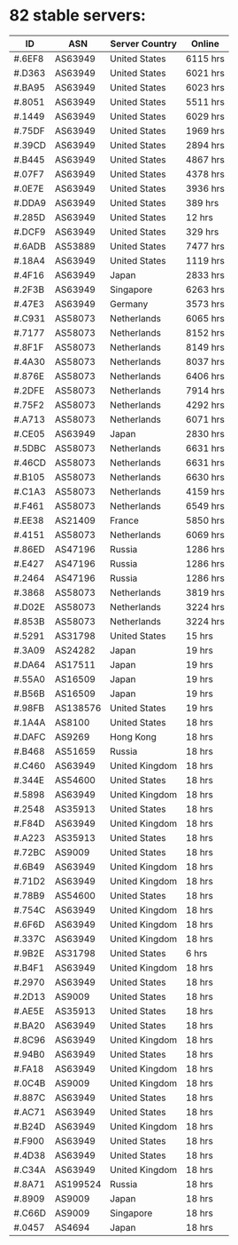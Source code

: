 # 82 stable servers:

| ID | ASN | Server Country | Online |
| ------ | ------ | ------ | ------ |
| #.6EF8 | AS63949 | United States | 6115 hrs |
| #.D363 | AS63949 | United States | 6021 hrs |
| #.BA95 | AS63949 | United States | 6023 hrs |
| #.8051 | AS63949 | United States | 5511 hrs |
| #.1449 | AS63949 | United States | 6029 hrs |
| #.75DF | AS63949 | United States | 1969 hrs |
| #.39CD | AS63949 | United States | 2894 hrs |
| #.B445 | AS63949 | United States | 4867 hrs |
| #.07F7 | AS63949 | United States | 4378 hrs |
| #.0E7E | AS63949 | United States | 3936 hrs |
| #.DDA9 | AS63949 | United States | 389 hrs |
| #.285D | AS63949 | United States | 12 hrs |
| #.DCF9 | AS63949 | United States | 329 hrs |
| #.6ADB | AS53889 | United States | 7477 hrs |
| #.18A4 | AS63949 | United States | 1119 hrs |
| #.4F16 | AS63949 | Japan | 2833 hrs |
| #.2F3B | AS63949 | Singapore | 6263 hrs |
| #.47E3 | AS63949 | Germany | 3573 hrs |
| #.C931 | AS58073 | Netherlands | 6065 hrs |
| #.7177 | AS58073 | Netherlands | 8152 hrs |
| #.8F1F | AS58073 | Netherlands | 8149 hrs |
| #.4A30 | AS58073 | Netherlands | 8037 hrs |
| #.876E | AS58073 | Netherlands | 6406 hrs |
| #.2DFE | AS58073 | Netherlands | 7914 hrs |
| #.75F2 | AS58073 | Netherlands | 4292 hrs |
| #.A713 | AS58073 | Netherlands | 6071 hrs |
| #.CE05 | AS63949 | Japan | 2830 hrs |
| #.5DBC | AS58073 | Netherlands | 6631 hrs |
| #.46CD | AS58073 | Netherlands | 6631 hrs |
| #.B105 | AS58073 | Netherlands | 6630 hrs |
| #.C1A3 | AS58073 | Netherlands | 4159 hrs |
| #.F461 | AS58073 | Netherlands | 6549 hrs |
| #.EE38 | AS21409 | France | 5850 hrs |
| #.4151 | AS58073 | Netherlands | 6069 hrs |
| #.86ED | AS47196 | Russia | 1286 hrs |
| #.E427 | AS47196 | Russia | 1286 hrs |
| #.2464 | AS47196 | Russia | 1286 hrs |
| #.3868 | AS58073 | Netherlands | 3819 hrs |
| #.D02E | AS58073 | Netherlands | 3224 hrs |
| #.853B | AS58073 | Netherlands | 3224 hrs |
| #.5291 | AS31798 | United States | 15 hrs |
| #.3A09 | AS24282 | Japan | 19 hrs |
| #.DA64 | AS17511 | Japan | 19 hrs |
| #.55A0 | AS16509 | Japan | 19 hrs |
| #.B56B | AS16509 | Japan | 19 hrs |
| #.98FB | AS138576 | United States | 19 hrs |
| #.1A4A | AS8100 | United States | 18 hrs |
| #.DAFC | AS9269 | Hong Kong | 18 hrs |
| #.B468 | AS51659 | Russia | 18 hrs |
| #.C460 | AS63949 | United Kingdom | 18 hrs |
| #.344E | AS54600 | United States | 18 hrs |
| #.5898 | AS63949 | United Kingdom | 18 hrs |
| #.2548 | AS35913 | United States | 18 hrs |
| #.F84D | AS63949 | United Kingdom | 18 hrs |
| #.A223 | AS35913 | United States | 18 hrs |
| #.72BC | AS9009 | United States | 18 hrs |
| #.6B49 | AS63949 | United Kingdom | 18 hrs |
| #.71D2 | AS63949 | United Kingdom | 18 hrs |
| #.78B9 | AS54600 | United States | 18 hrs |
| #.754C | AS63949 | United Kingdom | 18 hrs |
| #.6F6D | AS63949 | United Kingdom | 18 hrs |
| #.337C | AS63949 | United Kingdom | 18 hrs |
| #.9B2E | AS31798 | United States | 6 hrs |
| #.B4F1 | AS63949 | United Kingdom | 18 hrs |
| #.2970 | AS63949 | United States | 18 hrs |
| #.2D13 | AS9009 | United States | 18 hrs |
| #.AE5E | AS35913 | United States | 18 hrs |
| #.BA20 | AS63949 | United States | 18 hrs |
| #.8C96 | AS63949 | United Kingdom | 18 hrs |
| #.94B0 | AS63949 | United States | 18 hrs |
| #.FA18 | AS63949 | United Kingdom | 18 hrs |
| #.0C4B | AS9009 | United Kingdom | 18 hrs |
| #.887C | AS63949 | United States | 18 hrs |
| #.AC71 | AS63949 | United States | 18 hrs |
| #.B24D | AS63949 | United Kingdom | 18 hrs |
| #.F900 | AS63949 | United States | 18 hrs |
| #.4D38 | AS63949 | United States | 18 hrs |
| #.C34A | AS63949 | United Kingdom | 18 hrs |
| #.8A71 | AS199524 | Russia | 18 hrs |
| #.8909 | AS9009 | Japan | 18 hrs |
| #.C66D | AS9009 | Singapore | 18 hrs |
| #.0457 | AS4694 | Japan | 18 hrs |


